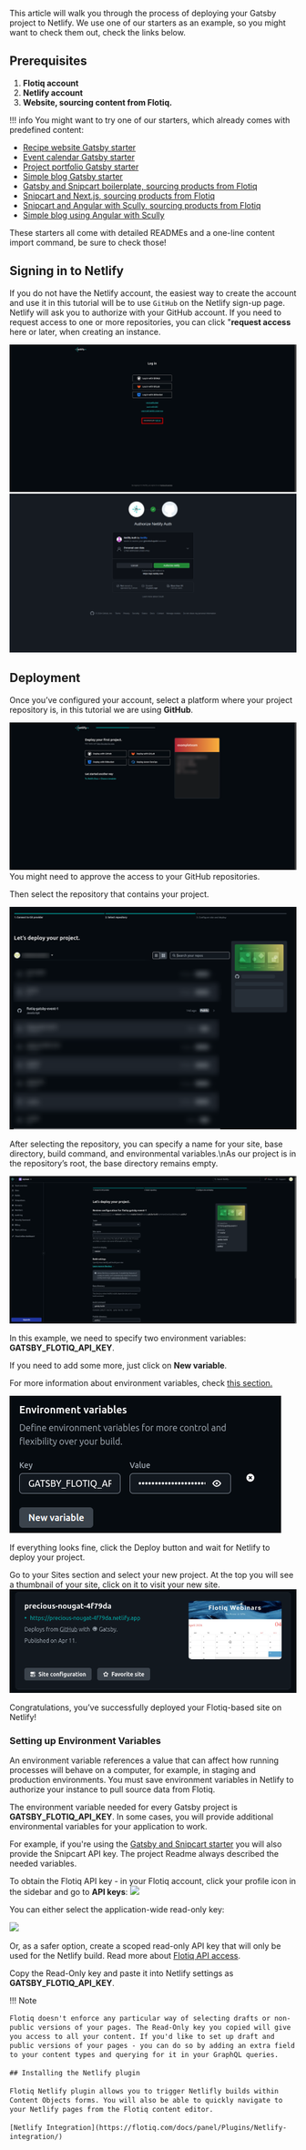 This article will walk you through the process of deploying your Gatsby project to Netlify.
We use one of our starters as an example, so you might want to check them out, check the links below.


## Prerequisites


1. **Flotiq account**
2. **Netlify account**
3. **Website, sourcing content from Flotiq.**



!!! info
You might want to try one of our starters, which already comes with predefined content:

* [Recipe website Gatsby starter](https://github.com/flotiq/flotiq-gatsby-recipe-1)
* [Event calendar Gatsby starter](https://github.com/flotiq/flotiq-gatsby-event-1)
* [Project portfolio Gatsby starter](https://github.com/flotiq/flotiq-gatsby-portfolio-1)
* [Simple blog Gatsby starter](https://github.com/flotiq/flotiq-gatsby-blog-1)
* [Gatsby and Snipcart boilerplate, sourcing products from Flotiq](https://github.com/flotiq/flotiq-gatsby-shop-1)
* [Snipcart and Next.js, sourcing products from Flotiq](https://github.com/flotiq/snipcart-nextjs)
* [Snipcart and Angular with Scully, sourcing products from Flotiq](https://github.com/flotiq/scully-products-starter)
* [Simple blog using Angular with Scully](https://github.com/flotiq/scully-blog-starter)

These starters all come with detailed READMEs and a one-line content import command, be sure to check those!


## Signing in to Netlify

If you do not have the Netlify account, the easiest way to create the account and use it in this tutorial will be to use `GitHub` on the Netlify sign-up page. Netlify will ask you to authorize with your GitHub account. If you need to request access to one or more repositories, you can click "**request access** here or later, when creating an instance.

 ![](images/netlify-signup.png)  
 ![](images/netlify-authorize.png)


## Deployment

Once you’ve configured your account, select a platform where your project repository is, in this tutorial we are using **GitHub**.

 ![](images/netlify-select-source.png)
 You might need to approve the access to your GitHub repositories.

Then select the repository that contains your project.

 ![](images/netlify-gatsby-select-repository.png)


After selecting the repository, you can specify a name for your site, base directory, build command, and environmental variables.\nAs our project is in the repository’s root, the base directory remains empty.

 ![](images/netlify-gatsby-configure-project.png)

In this example, we need to specify two environment variables: **GATSBY_FLOTIQ_API_KEY**.

If you need to add some more, just click on **New variable**.

For more information about environment variables, check [this section.](#setting-up-environment-variables)


 ![](images/netlify-gatsby-environment-variables.png)


If everything looks fine, click the Deploy button and wait for Netlify to deploy your project.


Go to your Sites section and select your new project.
At the top you will see a thumbnail of your site, click on it to visit your new site.
  ![](images/netlify-gatsby-deployment-publish.png)


Congratulations, you’ve successfully deployed your Flotiq-based site on Netlify!


### Setting up Environment Variables

An environment variable references a value that can affect how running processes will behave on a computer, for example, in staging and production environments. You must save environment variables in Netlify to authorize your instance to pull source data from Flotiq.

The environment variable needed for every Gatsby project is **GATSBY_FLOTIQ_API_KEY**. In some cases, you will provide additional environmental variables for your application to work.

For example, if you're using the [Gatsby and Snipcart starter](https://github.com/flotiq/gatsby-starter-products) you will also provide the Snipcart API key. The project Readme always described the needed variables.

To obtain the Flotiq API key - in your Flotiq account, click your profile icon in the sidebar and go to **API keys**:  ![](images/cda1886d-dbb9-40a9-a8bb-e3a7d1a6c9ed.png)

You can either select the application-wide read-only key:

 ![](images/b0416bf9-0735-4998-9cbc-3b910fd9aa35.png)

Or, as a safer option, create a scoped read-only API key that will only be used for the Netlify build. Read more about [Flotiq API access](https://flotiq.com/docs/API/).

Copy the Read-Only key and paste it into Netlify settings as **GATSBY_FLOTIQ_API_KEY**. 

!!! Note 

    Flotiq doesn't enforce any particular way of selecting drafts or non-public versions of your pages. The Read-Only key you copied will give you access to all your content. If you'd like to set up draft and public versions of your pages - you can do so by adding an extra field to your content types and querying for it in your GraphQL queries.

    ## Installing the Netlify plugin

    Flotiq Netlify plugin allows you to trigger Netlifly builds within Content Objects forms. You will also be able to quickly navigate to your Netlify pages from the Flotiq content editor.

    [Netlify Integration](https://flotiq.com/docs/panel/Plugins/Netlify-integration/)